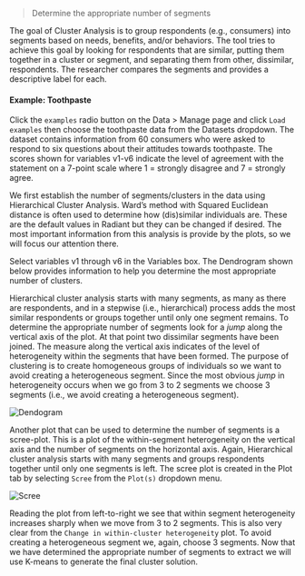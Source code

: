 > Determine the appropriate number of segments

The goal of Cluster Analysis is to group respondents (e.g., consumers) into segments based on needs, benefits, and/or behaviors. The tool tries to achieve this goal by looking for respondents that are similar, putting them together in a cluster or segment, and separating them from other, dissimilar, respondents. The researcher compares the segments and provides a descriptive label for each.

#### Example: Toothpaste

Click the `examples` radio button on the Data > Manage page and click `Load examples` then choose the toothpaste  data from the Datasets dropdown. The dataset contains information from 60 consumers who were asked to respond to six questions about their attitudes towards toothpaste. The scores shown for variables v1-v6 indicate the level of agreement with the statement on a 7-point scale where 1 = strongly disagree and 7 = strongly agree.

We first establish the number of segments/clusters in the data using Hierarchical Cluster Analysis. Ward’s method with Squared Euclidean distance is often used to determine how (dis)similar individuals are. These are the default values in Radiant but they can be changed if desired. The most important information from this analysis is provide by the plots, so we will focus our attention there.

Select variables v1 through v6 in the Variables box. The Dendrogram shown below provides information to help you determine the most appropriate number of clusters.

Hierarchical cluster analysis starts with many segments, as many as there are respondents, and in a stepwise (i.e., hierarchical) process adds the most similar respondents or groups together until only one segment remains. To determine the appropriate number of segments look for a _jump_ along the vertical axis of the plot. At that point two dissimilar segments have been joined. The measure along the vertical axis indicates of the level of heterogeneity within the segments that have been formed. The purpose of clustering is to create homogeneous groups of individuals so we want to avoid creating a heterogeneous segment. Since the most obvious _jump_ in heterogeneity occurs when we go from 3 to 2 segments we choose 3 segments (i.e., we avoid creating a heterogeneous segment).

![Dendogram](figures_marketing/hier_clus_dendro.png)

Another plot that can be used to determine the number of segments is a scree-plot. This is a plot of the within-segment heterogeneity on the vertical axis and the number of segments on the horizontal axis. Again, Hierarchical cluster analysis starts with many segments and groups respondents together until only one segments is left. The scree plot is created in the Plot tab by selecting `Scree` from the `Plot(s)` dropdown menu.

![Scree](figures_marketing/hier_clus_scree.png)

Reading the plot from left-to-right we see that within segment heterogeneity increases sharply when we move from 3 to 2 segments. This is also very clear from the `Change in within-cluster heterogeneity` plot. To avoid creating a heterogeneous segment we, again, choose 3 segments. Now that we have determined the appropriate number of segments to extract we will use K-means to generate the final cluster solution.
